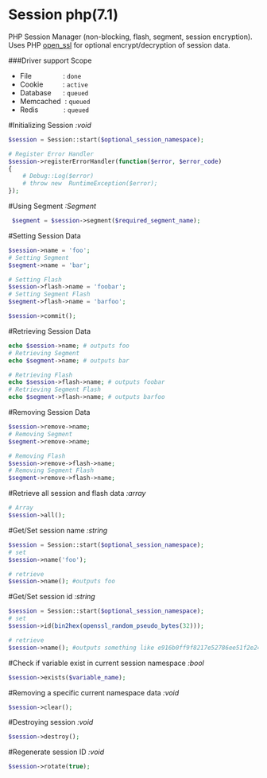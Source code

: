 # Session php(7.1)
PHP Session Manager (non-blocking, flash, segment, session encryption). Uses PHP [open_ssl](http://php.net/manual/en/book.openssl.php) for optional encrypt/decryption of session data.

###Driver support  Scope
 - File&nbsp;&nbsp;&nbsp;&nbsp;&nbsp;&nbsp;&nbsp;&nbsp;&nbsp;&nbsp;&nbsp; &nbsp;&nbsp;&nbsp;&nbsp;: `done`
 - Cookie&nbsp;&nbsp;&nbsp;&nbsp;&nbsp;&nbsp;&nbsp;&nbsp;&nbsp;&nbsp;: `active`
 - Database&nbsp;&nbsp;&nbsp;&nbsp;&nbsp;&nbsp;: `queued`
 - Memcached&nbsp;&nbsp;: `queued`
 - Redis&nbsp;&nbsp;&nbsp;&nbsp;&nbsp;&nbsp;&nbsp;&nbsp;&nbsp;&nbsp;&nbsp;&nbsp;&nbsp;: `queued`


#Initializing Session *:void*
```php
$session = Session::start($optional_session_namespace);

# Register Error Handler
$session->registerErrorHandler(function($error, $error_code)
{
    # Debug::Log($error)
    # throw new  RuntimeException($error);
});
```

#Using Segment *:Segment*
```php
 $segment = $session->segment($required_segment_name);
```

#Setting Session Data
```php
$session->name = 'foo';
# Setting Segment
$segment->name = 'bar';

# Setting Flash
$session->flash->name = 'foobar';
# Setting Segment Flash
$segment->flash->name = 'barfoo';

$session->commit();
```

#Retrieving Session Data
```php
echo $session->name; # outputs foo
# Retrieving Segment
echo $segment->name; # outputs bar

# Retrieving Flash
echo $session->flash->name; # outputs foobar
# Retrieving Segment Flash
echo $segment->flash->name; # outputs barfoo
```

#Removing Session Data
```php
$session->remove->name;
# Removing Segment
$segment->remove->name;

# Removing Flash
$session->remove->flash->name;
# Removing Segment Flash
$segment->remove->flash->name;
```

#Retrieve all session and flash data *:array*
```php
# Array
$session->all();
```

#Get/Set session name *:string*
```php
$session = Session::start($optional_session_namespace);
# set
$session->name('foo');

# retrieve
$session->name(); #outputs foo
```

#Get/Set session id *:string*
```php
$session = Session::start($optional_session_namespace);
# set
$session->id(bin2hex(openssl_random_pseudo_bytes(32)));

# retrieve
$session->name(); #outputs something like e916b0ff9f8217e52786ee51f2e24..
```

#Check if variable exist in current session namespace *:bool*
```php
$session->exists($variable_name);
```


#Removing a specific current namespace data *:void*
```php
$session->clear();
```

#Destroying session *:void*
```php
$session->destroy();
```

#Regenerate session ID *:void*
```php
$session->rotate(true);
```
